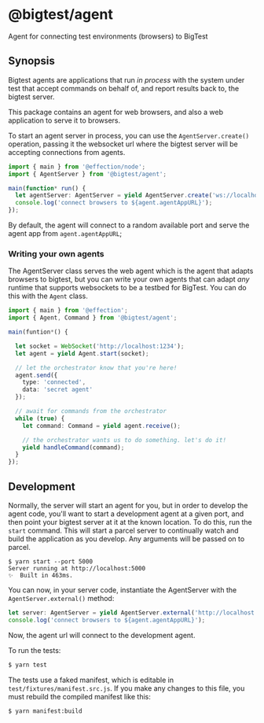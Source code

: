 # @bigtest/agent

Agent for connecting test environments (browsers) to BigTest

## Synopsis

Bigtest agents are applications that run _in process_ with the system
under test that accept commands on behalf of, and report results back
to, the bigtest server.

This package contains an agent for web browsers, and also a web
application to serve it to browsers.

To start an agent server in process, you can use the
`AgentServer.create()` operation, passing it the websocket url where
the bigtest server will be accepting connections from agents.

``` typescript
import { main } from '@effection/node';
import { AgentServer } from '@bigtest/agent';

main(function* run() {
  let agentServer: AgentServer = yield AgentServer.create('ws://localhost:5000');
  console.log('connect browsers to ${agent.agentAppURL}');
});
```

By default, the agent will connect to a random available port and
serve the agent app from `agent.agentAppURL`;


### Writing your own agents

The AgentServer class serves the web agent which is the agent that
adapts browsers to bigtest, but you can write your own agents that can
adapt _any_ runtime that supports websockets to be a testbed for
BigTest. You can do this with the `Agent` class.

``` typescript
import { main } from '@effection';
import { Agent, Command } from '@bigtest/agent';

main(funtion*() {

  let socket = WebSocket('http://localhost:1234');
  let agent = yield Agent.start(socket);

  // let the orchestrator know that you're here!
  agent.send({
    type: 'connected',
    data: 'secret agent'
  });

  // await for commands from the orchestrator
  while (true) {
    let command: Command = yield agent.receive();

    // the orchestrator wants us to do something. let's do it!
    yield handleCommand(command);
  }
});
```

## Development

Normally, the server will start an agent for you, but in order to
develop the agent code, you'll want to start a development agent at a
given port, and then point your bigtest server at it at the known
location. To do this, run the `start` command. This will start a
parcel server to continually watch and build the application as you
develop. Any arguments will be passed on to parcel.

``` shell
$ yarn start --port 5000
Server running at http://localhost:5000
✨  Built in 463ms.
```

You can now, in your server code, instantiate the AgentServer with the
`AgentServer.external()` method:

``` typescript
let server: AgentServer = yield AgentServer.external('http://localhost:5500', 'ws://localhost:5000');
console.log('connect browsers to ${agent.agentAppURL}');
```

Now, the agent url will connect to the development agent.

To run the tests:

``` sh
$ yarn test
```

The tests use a faked manifest, which is editable in
`test/fixtures/manifest.src.js`.  If you make any changes to this file, you
must rebuild the compiled manifest like this:

``` sh
$ yarn manifest:build
```

